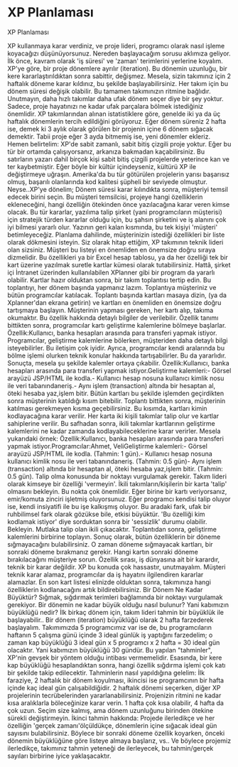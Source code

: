 # XP Planlaması


XP Planlaması



 XP kullanmaya karar verdiniz, ve proje lideri, programcı olarak nasıl işleme koyacağızı düşünüyorsunuz. Nereden başlayacağım sorusu aklımıza geliyor. İlk önce, kavram olarak 'iş süresi' ve 'zaman' terimlerini yerlerine koyalım.               XP'ye göre, bir proje dönemlere ayrılır (iteration). Bu dönemin uzunluğu, bir kere kararlaştırıldıktan sonra sabittir,  değişmez. Mesela, sizin takımınız için 2 haftalık döneme karar kıldınız, bu şekilde başlayabilirsiniz. Her takım için bu dönem süresi değişik olabilir. Bu tamamen takımınızın ritmine bağlıdır. Unutmayın, daha hızlı takımlar daha ufak dönem seçer diye bir şey yoktur. Sadece, proje hayatınızı ne kadar ufak parçalara bölmek istediğiniz önemlidir. XP takımlarından alınan istatistiklere göre, genelde iki ya da üç haftalık dönemlerin tercih edildiğini görüyoruz.              Eğer dönem süreniz 2 hafta ise, demek ki 3 aylık olarak görülen bir projenin içine 6 dönem sığacak demektir. Tabii proje eğer 3 ayda bitmemiş ise, yeni dönemler ekleriz. Hemen belirtelim: XP'de sabit zamanlı, sabit bitiş çizgili proje yoktur. Eğer bu tür bir ortamda çalışıyorsanız, arkanıza bakmadan kaçabilirsiniz. Bu satırların yazarı dahil birçok kişi sabit bitiş çizgili projelerde yeterince kan ve ter kaybetmiştir. Eğer böyle bir kültür içindeyseniz, kültürü XP ile değiştirmeye uğraşın. Amerika'da bu tür götürülen projelerin yarısı başarısız olmuş, başarılı olanlarında kod kalitesi şüpheli bir seviyede olmuştur. Neyse..XP'ye dönelim;              Dönem süresi karar kılındıkta sonra, müşteriyi temsil edecek birini seçin. Bu müşteri temsilcisi, projeye hangi özelliklerin ekleneceğini, hangi özelliğin ötekinden önce yazılacağına karar veren kimse olacak. Bu tür kararlar, yazılıma talip şirket (yani programcıların müşterisi) için stratejik türden kararlar olduğu için, bu şahsın şirketini ve iş alanını çok iyi bilmesi yararlı olur. Yazının geri kalan kısmında, bu tek kişiyi 'müşteri' betimleyeceğiz.              Planlama dahilinde, müşterinizin istediği özellikleri bir liste olarak dökmesini isteyin. Siz olarak hitap ettiğim, XP takımının teknik lideri olan sizsiniz. Müşteri bu listeyi en önemliden en önemsize doğru sıraya dizmelidir. Bu özellikleri ya bir Excel hesap tablosu, ya da her özelliği tek bir kart üzerine yazılmak suretle kartlar kümesi olarak tutabilirsiniz. Hattâ, şirket içi İntranet üzerinden kullanılabilen XPlanner gibi bir program da yararlı olabilir.              Kartlar hazır olduktan sonra, bir takım toplantısı tertip edin. Bu toplantıyı, her dönem başında yapmanız lazım. Toplantıya müşteriniz ve bütün programcılar katılacak. Toplantı başında kartları masaya dizin, (ya da Xplanner'dan ekrana getirin) ve kartları en önemliden en önemsize doğru tartışmaya başlayın.              Müşterinin yapması gereken, her kartı alıp, takıma okumaktır. Bu özellik hakkında detaylı bilgiler de verilebilir.              Özellik tanımı bittikten sonra, programcılar kartı geliştirme kalemlerine bölmeye başlarlar.                 Özellik:Kullanıcı, banka hesapları arasında para transferi yapmak istiyor.              Programcılar, geliştirme kalemlerine bölerken, müşteriden daha detaylı bilgi isteyebilirler. Bu iletişim çok iyidir. Ayrıca, programcılar kendi aralarında bu bölme işlemi olurken teknik konular hakkında tartışabilirler. Bu da yararlıdır. Sonuçta, mesela şu şekilde kalemler ortaya çıkabilir.               Özellik:Kullanıcı, banka hesapları arasında para transferi yapmak istiyor.Geliştirme kalemleri:- Görsel arayüzü JSP/HTML ile kodla.- Kullanıcı hesap nosuna kullanıcı kimlik nosu ile veri tabanındaneriş.- Aynı işlem (transaction) altında bir hesaptan al, öteki hesaba yaz,işlem bitir.              Bütün kartları bu şekilde işlemden geçirdikten sonra müşterinin katıldığı kısım bitebilir.              Toplantı bittikten sonra, müşterinin katılması gerekmeyen kısma geçebilirsiniz. Bu kısımda, kartları kimin kodlayacağına karar verilir. Her karta iki kişili takımlar talip olur ve kartlar sahiplerine verilir. Bu safhadan sonra, ikili takımlar kartlarının geliştirme kalemlerini  ne kadar zamanda kodlayabileceklerine  karar verirler. Mesela yukarıdaki örnek:                Özellik:Kullanıcı, banka hesapları arasında para transferi yapmak istiyor.Programcılar:Ahmet, VeliGeliştirme kalemleri:- Görsel arayüzü JSP/HTML ile kodla. (Tahmin: 1  gün).- Kullanıcı hesap nosuna kullanıcı kimlik nosu ile veri tabanındaneriş. (Tahmin: 0.5 gün)- Aynı işlem (transaction) altında bir hesaptan al, öteki hesaba yaz,işlem bitir. (Tahmin: 0.5 gün).              Talip olma konusunda bir noktayı vurgulamak gerekir. Takım lideri olarak kimseye bir özelliği 'vermeyin'. İkili takımların/kişilerin bir karta 'talip' olmasını bekleyin. Bu nokta çok önemlidir. Eğer birine bir kartı veriyorsanız, emir/komuta zinciri işletmiş oluyorsunuz. Eğer programcı kendisi talip oluyor ise, kendi insiyatifi ile bu işe kalkışmış oluyor. Bu aradaki fark, ufak bir ruhbilimsel fark olarak gözükse bile, etkisi büyüktür. 'Bu özelliği kim kodlamak istiyor' diye sorduktan sonra bir 'sessizlik' durumu olabilir. Bekleyin. Mutlaka talip olan ikili çıkacaktır.                Toplantıdan sonra, geliştirme kalemlerini birbirine toplayın. Sonuç olarak, bütün özelliklerin bir döneme sığmayacağını bulabilirsiniz. O zaman döneme sığmayacak kartları, bir sonraki döneme bırakmanız gerekir. Hangi kartın sonraki döneme bırakılacağını müşteriye sorun. Özellik sırası, iş dünyasına ait bir karardır, teknik bir karar değildir. XP bu konuda çok hassastır, unutmayalım. Müşteri teknik karar alamaz, programcılar da iş hayatını ilgilendiren kararlar alamazlar.              En son kart listesi elinizde olduktan sonra, takımınıza hangi özelliklerin kodlanacağını artık bildirebilirsiniz.           Bir Dönem Ne Kadar Büyüktür?          Sığmak, sığdırmak terimleri bağlamında bir noktayı vurgulamak gerekiyor. Bir dönemin ne kadar büyük olduğu nasıl bulunur? Yani kabımızın büyüklüğü nedir? İlk birkaç dönem için, takım lideri  tahmin bir büyüklük ile başlayabilir.. Bir dönem (iteration) büyüklüğü olarak 2 hafta farzederek başlayalım. Takımımızda 5 programcımız var ise de, bu programcıların haftanın 5 çalışma günü içinde 3 ideal günlük iş yaptığını farzedelim; o zaman kap büyüklüğü 3 ideal gün x 5 programcı x 2 hafta = 30 ideal gün olacaktır. Yani kabımızın büyüklüğü 30 gündür.               Bu yapılan "tahminler", XP'nin gevşek bir yöntem olduğu intibası vermemelidir. Esasında, bir kere kap büyüklüğü hesaplandıktan sonra, hangi özellik sığdırma işlemi çok katı bir şekilde takip edilecektir.              Tahminlerin nasıl yapıldığına gelelim: İlk faraziye, 2 haftalık bir dönem koyulması, ikincisi ise programcının bir hafta içinde kaç ideal gün çalışabildiğidir. 2 haftalık dönemi seçerken, diğer XP projelerinin tecrübelerinden yararlanabilirsiniz. Projenizin ritmini ne kadar kısa aralıklarla böleceğinize karar verin. 1 hafta çok kısa olabilir, 4 hafta da çok uzun. Seçim size kalmış, ama dönem uzunluğunu birinden ötekine sürekli değiştirmeyin.              İkinci tahmin hakkında: Projede ilerledikçe ve her özelliğin 'gerçek zamanı'ölçüldükçe, dönemlerin içine sığacak ideal gün sayısını bulabilirsiniz. Böylece bir sonraki döneme özellik koyarken, önceki dönemin büyüklüğüne göre listeye almaya başlarız, vs.. Ve böylece projemiz ilerledikçe, takımınız tahmin yeteneği de ilerleyecek, bu tahmin/gerçek sayıları birbirine iyice yaklaşacaktır.




